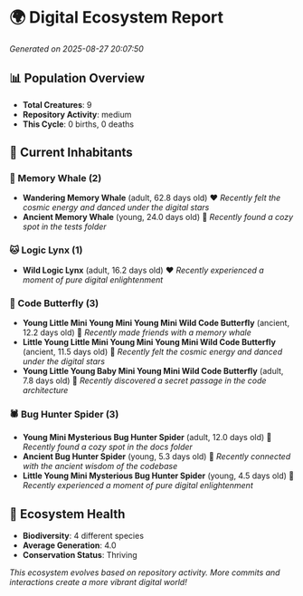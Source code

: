 # 🌍 Digital Ecosystem Report
*Generated on 2025-08-27 20:07:50*

## 📊 Population Overview
- **Total Creatures**: 9
- **Repository Activity**: medium
- **This Cycle**: 0 births, 0 deaths

## 👥 Current Inhabitants

### 🐋 Memory Whale (2)
- **Wandering Memory Whale** (adult, 62.8 days old) ❤️
  *Recently felt the cosmic energy and danced under the digital stars*
- **Ancient Memory Whale** (young, 24.0 days old) 💛
  *Recently found a cozy spot in the tests folder*

### 🐱 Logic Lynx (1)
- **Wild Logic Lynx** (adult, 16.2 days old) ❤️
  *Recently experienced a moment of pure digital enlightenment*

### 🦋 Code Butterfly (3)
- **Young Little Mini Young Mini Young Mini Wild Code Butterfly** (ancient, 12.2 days old) 💛
  *Recently made friends with a memory whale*
- **Little Young Little Mini Young Mini Young Mini Wild Code Butterfly** (ancient, 11.5 days old) 💛
  *Recently felt the cosmic energy and danced under the digital stars*
- **Young Little Young Baby Mini Young Mini Wild Code Butterfly** (adult, 7.8 days old) 💚
  *Recently discovered a secret passage in the code architecture*

### 🕷️ Bug Hunter Spider (3)
- **Young Mini Mysterious Bug Hunter Spider** (adult, 12.0 days old) 💚
  *Recently found a cozy spot in the docs folder*
- **Ancient Bug Hunter Spider** (young, 5.3 days old) 💚
  *Recently connected with the ancient wisdom of the codebase*
- **Little Young Mini Mysterious Bug Hunter Spider** (young, 4.5 days old) 💚
  *Recently experienced a moment of pure digital enlightenment*

## 🔬 Ecosystem Health
- **Biodiversity**: 4 different species
- **Average Generation**: 4.0
- **Conservation Status**: Thriving

*This ecosystem evolves based on repository activity. More commits and interactions create a more vibrant digital world!*